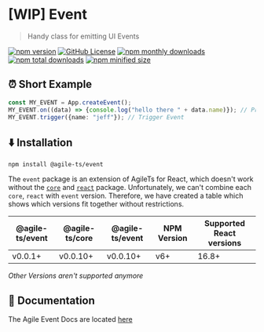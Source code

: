 # [WIP] Event

> Handy class for emitting UI Events

<a href="https://npm.im/@agile-ts/api">
  <img src="https://img.shields.io/npm/v/@agile-ts/event.svg" alt="npm version"/></a>
 <a href="https://github.com/agile-ts/agile">
  <img src="https://img.shields.io/github/license/agile-ts/agile.svg" alt="GitHub License"/></a>
<a href="https://npm.im/@agile-ts/api">
  <img src="https://img.shields.io/npm/dm/@agile-ts/event.svg" alt="npm monthly downloads"/></a>
<a href="https://npm.im/@agile-ts/api">
  <img src="https://img.shields.io/npm/dt/@agile-ts/event.svg" alt="npm total downloads"/></a>
<a href="https://npm.im/@agile-ts/api">
  <img src="https://img.shields.io/bundlephobia/min/@agile-ts/event.svg" alt="npm minified size"/></a>
  

## ⏰ Short Example
```ts
const MY_EVENT = App.createEvent();
MY_EVENT.on((data) => {console.log("hello there " + data.name)}); // Print 'hello there jeff' if Event gets triggered
MY_EVENT.trigger({name: "jeff"}); // Trigger Event
```


## ⬇️ Installation
```
npm install @agile-ts/event
```
The `event` package is an extension of AgileTs for React, which doesn't work without the [`core`](https://agile-ts.org/docs/core)
and [`react`](https://agile-ts.org/docs/react) package.
Unfortunately, we can't combine each `core`, `react` with `event` version.
Therefore, we have created a table which shows which versions fit together without restrictions.

| @agile-ts/event       | @agile-ts/core          | @agile-ts/event          | NPM Version              | Supported React versions |
| ----------------------| ----------------------- | ------------------------ | ------------------------ | -------------------------|
| v0.0.1+               | v0.0.10+                | v0.0.10+                 | v6+                      | 16.8+                    |
_Other Versions aren't supported anymore_


## 📄 Documentation
The Agile Event Docs are located [here](https://agile-ts.org/docs/)
